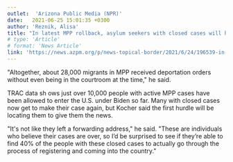 ```yaml
---
outlet:  'Arizona Public Media (NPR)'
date:   2021-06-25 15:01:35 +0300
author: 'Reznik, Alisa'
title: "In latest MPP rollback, asylum seekers with closed cases will have the chance try again"
# type: 'Article'
# format: 'News Article'
link: 'https://news.azpm.org/p/news-topical-border/2021/6/24/196539-in-latest-mpp-rollback-asylum-seekers-with-closed-cases-will-have-the-chance-try-again/'
---
```

"Altogether, about 28,000 migrants in MPP received deportation orders without even being in the courtroom at the time," he said. 

TRAC data sh ows just over 10,000 people with active MPP cases have been allowed to enter the U.S. under Biden so far. Many with closed cases now get to make their case again, but Kocher said the first hurdle will be locating them to give them the news. 

"It's not like they left a forwarding address," he said. "These are individuals who believe their cases are over, so I’d be surprised to see if they’re able to find 40% of the people with these closed cases to actually go through the process of registering and coming into the country."